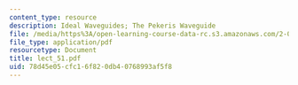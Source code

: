 ```yaml
---
content_type: resource
description: Ideal Waveguides; The Pekeris Waveguide
file: /media/https%3A/open-learning-course-data-rc.s3.amazonaws.com/2-068-computational-ocean-acoustics-13-853-spring-2003/78d45e05cfc16f820db40768993af5f8_lect_51.pdf
file_type: application/pdf
resourcetype: Document
title: lect_51.pdf
uid: 78d45e05-cfc1-6f82-0db4-0768993af5f8
---
```


